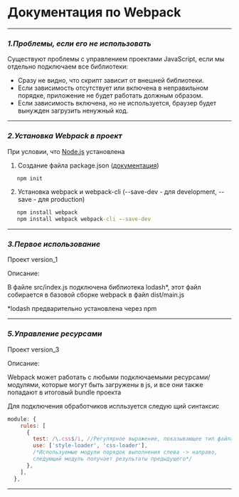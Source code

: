 # Документация по Webpack

---

### _1.Проблемы, если его не использовать_

Существуют проблемы с управлением проектами JavaScript, если мы отдельно подключаем все библиотеки:

- Сразу не видно, что скрипт зависит от внешней библиотеки.
- Если зависимость отсутствует или включена в неправильном порядке, приложение не будет работать должным образом.
- Если зависимость включена, но не используется, браузер будет вынужден загрузить ненужный код.

---

### _2.Установка Webpack в проект_

При условии, что [Node.js](https://nodejs.org/ru/) установлена

1. Создание файла package.json ([документация](https://docs.npmjs.com/cli/v8/configuring-npm/package-json))
```cmd
   npm init
```
2. Установка webpack и webpack-cli (--save-dev - для development, --save - для production)
```cmd
   npm install webpack
   npm install webpack webpack-cli --save-dev
```

---

### _3.Первое использование_

Проект version_1

Описание:

В файле src/index.js подключена библиотека lodash*, этот файл собирается в базовой сборке webpack
в файл dist/main.js

*lodash предварительно установлена через npm

---

### _5.Управление ресурсами_

Проект version_3

Описание:

Webpack может работать с любыми подключаемыми ресурсами/модулями, 
которые  могут быть загружены в js, и все они также попадают в итоговый bundle
проекта

Для подключения обработчиков испльзуется следую щий синтаксис

```js
module: {
    rules: [
      {
        test: /\.css$/i, //Регулярное выражение, показывающее тип файла к которому применяется loader/...
        use: ['style-loader', 'css-loader'], 
        /*Используемые модули порядок выполнения слева -> направо,
        следующий модуль получает результаты предыдущего*/
      },
    ],
  },
```

---
